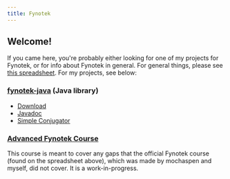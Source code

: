 ```yaml
---
title: Fynotek
---
```


## Welcome!
If you came here, you're probably either looking for one of my projects for Fynotek, or for info about Fynotek in general. For general things, please see [this spreadsheet](https://docs.google.com/spreadsheets/d/1xhD20vikLE6JgUWnj4EwJ9ycEKHQzH_Qi7ZsBBT4j6k/edit). For my projects, see below:


### [fynotek-java](https://github.com/mathmaster13/fynotek-java) (Java library)
- [Download](https://github.com/mathmaster13/fynotek-java/releases/latest)
- [Javadoc](https://mathmaster13.github.io/fynotek-java/javadoc/overview-tree.html)
- [Simple Conjugator](https://mathmaster13.github.io/fynotek-java/conjugator)

### [Advanced Fynotek Course](advanced-course)
This course is meant to cover any gaps that the official Fynotek course (found on the spreadsheet above), which was made by mochaspen and myself, did not cover. It is a work-in-progress.
